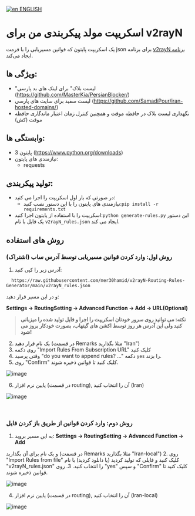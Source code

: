 [![en](https://img.shields.io/badge/lang-en-red.svg) ENGLISH](https://github.com/mer30hamid/v2rayN-Routing-Rules-Generator/blob/main/README.md)

# اسکریپت مولد پیکربندی من برای v2rayN

یک اسکریپت پایتون که قوانین مسیریابی را با فرمت json برای برنامه [v2rayN برنامه](https://github.com/2dust/v2rayN) ایجاد می‌کند.

## ویژگی ها:
   * "لیست بلاک" برای لینک های بد پارسی (https://github.com/MasterKia/PersianBlocker/)
   * لیست سفید برای سایت های پارسی (https://github.com/SamadiPour/iran-hosted-domains/)
   * نگهداری لیست بلاک در حافظه موقت و همچنین کنترل زمان  اعتبار ماندگاری حافظه موقت (کش)

## وابستگی ها:
  * پایتون 3 (https://www.python.org/downloads)
  * نیازمندی های پایتون:
    * requests

## تولید پیکربندی:
  * در صورتی که بار اول اسکریپت را اجرا می کنید:
    * نیازمندی های پایتون را با این دستور نصب کنید:`pip install -r requirements.txt`
  * اسکریپت را با استفاده از پایتون اجرا کنید:`python generate-rules.py` این دستور یک فایل با نام `v2rayN_rules.json` ایجاد می کند.

## روش های استفاده
### روش اول: وارد کردن قوانین مسیریابی توسط آدرس ساب (اشتراک)

1.  آدرس زیر را کپی کنید:
``` 
  https://raw.githubusercontent.com/mer30hamid/v2rayN-Routing-Rules-Generator/main/v2rayN_rules.json
```
  و در این مسیر قرار دهید:
     
  **Settings -> RoutingSetting -> Advanced Function -> Add -> URL(Optional)**
     
>**نکته: می توانید روی سرور خودتان اسکریپت را اجرا و فایل تولید شده را میزبانی کنید ولی این آدرس هر روز توسط اکشن های گیتهاب، بصورت خودکار بروز می شود!**

2. یک نام قرار دهید (در قسمت Remarks مثلا بگذارید "Iran")
3. روی دکمه "Import Rules From Subscription URL" کلیک کنید
4. وقتی پرسید "do you want to append rules? ..." دکمه `yes` را بزند.
5. روی "Confirm" کلیک کنید تا قوانین ذخیره شوند.

  ![image](https://github.com/user-attachments/assets/cbbe22dc-4143-4e04-a161-2351d4eb433a)

6. پایین نرم افزار (در قسمت routing), آن را انتخاب کنید (Iran)

  ![image](https://github.com/user-attachments/assets/a38613e9-2126-429c-a22e-000a877dcced)


​     

### روش دوم: وارد کردن قوانین از طریق باز کردن فایل

1. به این مسیر بروید:
  **Settings -> RoutingSetting -> Advanced Function -> Add** 

 و یک نام برای آن بگذارید (در قسمت Remarks مثلا بگذارید "Iran-local")
2. روی "Import Rules from file" کلیک کنید و فایلی که تولید کردید (یا دانلود کردید) با نام "v2rayN_rules.json" را انتخاب کنید.
3. روی "yes" و سپس "Confirm" کلیک کنید تا قوانین ذخیره شوند.

  ![image](https://github.com/user-attachments/assets/69309327-4a4a-440b-a4b0-8c23bd7331bd)

4. پایین نرم افزار (در قسمت routing), آن را انتخاب کنید (Iran-local)

  ![image](https://github.com/user-attachments/assets/a38613e9-2126-429c-a22e-000a877dcced)

